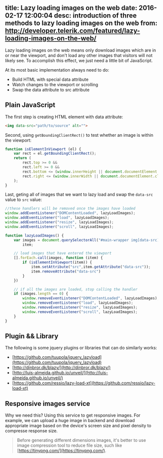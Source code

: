 title: Lazy loading images on the web
date: 2016-02-17 12:00:04
desc: introduction of three methods to lazy loading images on the web
from: http://developer.telerik.com/featured/lazy-loading-images-on-the-web/
---

Lazy loading images on the web means only download images which are in or near the viewport, and don't load any other images that visitors will not likely see. To accomplish this effect, we just need a little bit of JavaScript.

At its most basic implementation always need to do:

- Build HTML with special data attribute
- Watch changes to the viewport or scrolling
- Swap the data attribute to src attribute

<!-- more -->

## Plain JavaScript

The first step is creating HTML element with data attribute:

```html
<img data-src="path/to/source" alt="">
```

Second, using `getBoundingClientRect()` to test whether an image is within the viewport:

```js
function isElementInViewport (el) {
    var rect = el.getBoundingClientRect();
    return (
        rect.top >= 0 &&
        rect.left >= 0 &&
        rect.bottom <= (window.innerHeight || document.documentElement.clientHeight) &&
        rect.right <= (window.innerWidth || document.documentElement.clientWidth)
    );
}
```

Last, geting all of images that we want to lazy load and swap the `data-src` value to `src` value:

```js
//these handlers will be removed once the images have loaded
window.addEventListener("DOMContentLoaded", lazyLoadImages);
window.addEventListener("load", lazyLoadImages);
window.addEventListener("resize", lazyLoadImages);
window.addEventListener("scroll", lazyLoadImages);

function lazyLoadImages() {
    var images = document.querySelectorAll("#main-wrapper img[data-src]"),
        item;

    // load images that have entered the viewport
    [].forEach.call(images, function (item) {
        if (isElementInViewport(item)) {
            item.setAttribute("src",item.getAttribute("data-src"));
            item.removeAttribute("data-src")
        }
    })

    // if all the images are loaded, stop calling the handler
    if (images.length == 0) {
        window.removeEventListener("DOMContentLoaded", lazyLoadImages);
        window.removeEventListener("load", lazyLoadImages);
        window.removeEventListener("resize", lazyLoadImages);
        window.removeEventListener("scroll", lazyLoadImages);
    }
}
```

## Plugin && Library

The following is some jquery plugins or libraries that can do similarly works:

- [https://github.com/tuupola/jquery_lazyload](https://github.com/tuupola/jquery_lazyload)
- [http://dinbror.dk/blazy/](http://dinbror.dk/blazy/)
- [http://luis-almeida.github.io/unveil/](http://luis-almeida.github.io/unveil/)
- [https://github.com/ressio/lazy-load-xt](https://github.com/ressio/lazy-load-xt)

## Responsive images service

Why we need this? Using this service to get responsive images. For example, we can upload a huge image in backend and download appropriate image based on the device's screen size and pixel density to compresse response size.

> Before generating different dimensions images, it's better to use image compression tool to reduce file size, such like [https://tinypng.com/](https://tinypng.com/). 

























